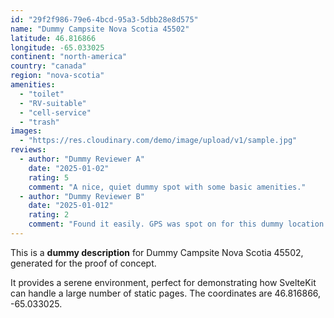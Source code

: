 ```yaml
---
id: "29f2f986-79e6-4bcd-95a3-5dbb28e8d575"
name: "Dummy Campsite Nova Scotia 45502"
latitude: 46.816866
longitude: -65.033025
continent: "north-america"
country: "canada"
region: "nova-scotia"
amenities:
  - "toilet"
  - "RV-suitable"
  - "cell-service"
  - "trash"
images:
  - "https://res.cloudinary.com/demo/image/upload/v1/sample.jpg"
reviews:
  - author: "Dummy Reviewer A"
    date: "2025-01-02"
    rating: 5
    comment: "A nice, quiet dummy spot with some basic amenities."
  - author: "Dummy Reviewer B"
    date: "2025-01-012"
    rating: 2
    comment: "Found it easily. GPS was spot on for this dummy location."
---
```


This is a **dummy description** for Dummy Campsite Nova Scotia 45502, generated for the proof of concept.

It provides a serene environment, perfect for demonstrating how SvelteKit can handle a large number of static pages. The coordinates are 46.816866, -65.033025.

